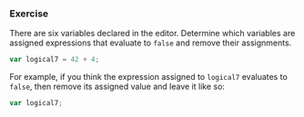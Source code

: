 ### Exercise

There are six variables declared in the editor. Determine which variables are assigned expressions that evaluate to `false` and remove their assignments.

```js
var logical7 = 42 + 4;
```

For example, if you think the expression assigned to `logical7` evaluates to `false`, then remove its assigned value and leave it like so:

```js
var logical7;
```
